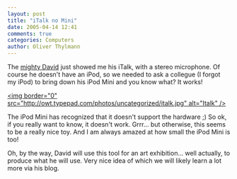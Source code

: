 ```yaml
---
layout: post
title: "iTalk no Mini"
date: 2005-04-14 12:41
comments: true
categories: Computers
author: Oliver Thylmann
---
```



The [mighty David](http://hibiya.blogg.de/) just showed me his iTalk, with a stereo microphone. Of course he doesn't have an iPod, so we needed to ask a collegue (I forgot my iPod) to bring down his iPod Mini and you know what? It works!

[&lt;img border=&quot;0&quot; src=&quot;http://owt.typepad.com/photos/uncategorized/italk.jpg&quot; alt=&quot;Italk&quot; /&gt;](http://owt.typepad.com/photos/uncategorized/italk.jpg)


The iPod Mini has recognized that it doesn't support the hardware ;) So ok, if you really want to know, it doesn't work. Grrr... but otherwise, this seems to be a really nice toy. And I am always amazed at how small the iPod Mini is too!

Oh, by the way, David will use this tool for an art exhibition... well actually, to produce what he will use. Very nice idea of which we will likely learn a lot more via his blog.








